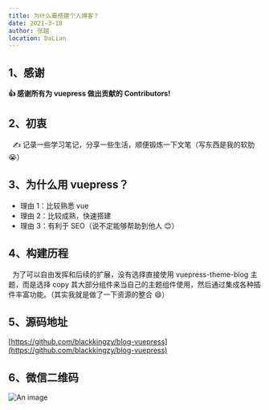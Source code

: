 ```yaml
---
title: 为什么要搭建个人博客？
date: 2021-3-18
author: 张越
location: DaLian
---
```


## 1、感谢

**👍 感谢所有为 vuepress 做出贡献的 Contributors!**

## 2、初衷

&nbsp;&nbsp;✍ 记录一些学习笔记，分享一些生活，顺便锻炼一下文笔（写东西是我的软肋😭）

## 3、为什么用 vuepress？

- 理由 1：比较熟悉 vue
- 理由 2：比较成熟，快速搭建
- 理由 3：有利于 SEO（说不定能够帮助到他人 😊）

## 4、构建历程

&nbsp;&nbsp;为了可以自由发挥和后续的扩展，没有选择直接使用 vuepress-theme-blog 主题，而是选择 copy 其大部分组件来当自己的主题组件使用，然后通过集成各种插件丰富功能。（其实我就是做了一下资源的整合 😄）

## 5、源码地址

[https://github.com/blackkingzy/blog-vuepress](https://github.com/blackkingzy/blog-vuepress)

## 6、微信二维码

![An image](https://www.blackyue.com/wechat.jpeg)
